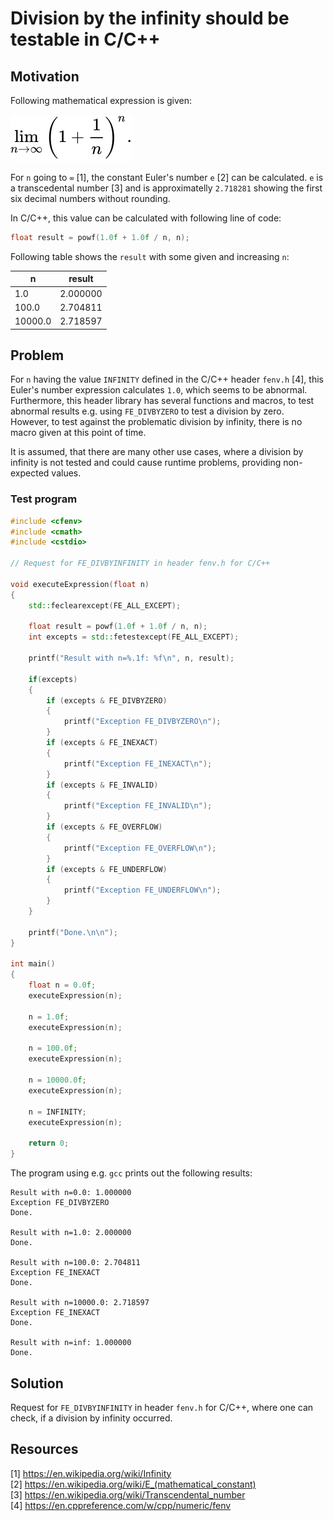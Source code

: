 # Division by the infinity should be testable in C/C++

## Motivation

Following mathematical expression is given:  

![Euler's number expression](graphics/expression.svg)

For `n` going to `∞` [1], the constant Euler's number `e` [2] can be calculated. `e` is a transcedental number [3] and is approximatelly `2.718281` showing the first six decimal numbers without rounding.  

In C/C++, this value can be calculated with following line of code:  
  
```cpp
float result = powf(1.0f + 1.0f / n, n);
```

Following table shows the `result` with some given and increasing `n`:
  
|       n | result   |
|---------|----------|
|     1.0 | 2.000000 |
|   100.0 | 2.704811 |
| 10000.0 | 2.718597 |

## Problem

For `n` having the value `INFINITY` defined in the C/C++ header `fenv.h` [4], this Euler's number expression calculates `1.0`, which seems to be abnormal. Furthermore, this header library has several functions and macros, to test abnormal results e.g. using `FE_DIVBYZERO` to test a division by zero.  
However, to test against the problematic division by infinity, there is no macro given at this point of time.  
  
It is assumed, that there are many other use cases, where a division by infinity is not tested and could cause runtime problems, providing non-expected values.
  
### Test program

```cpp
#include <cfenv>
#include <cmath>
#include <cstdio>

// Request for FE_DIVBYINFINITY in header fenv.h for C/C++

void executeExpression(float n)
{
	std::feclearexcept(FE_ALL_EXCEPT);

	float result = powf(1.0f + 1.0f / n, n);
	int excepts = std::fetestexcept(FE_ALL_EXCEPT);

	printf("Result with n=%.1f: %f\n", n, result);

	if(excepts)
	{
		if (excepts & FE_DIVBYZERO)
		{
			printf("Exception FE_DIVBYZERO\n");
		}
		if (excepts & FE_INEXACT)
		{
			printf("Exception FE_INEXACT\n");
		}
		if (excepts & FE_INVALID)
		{
			printf("Exception FE_INVALID\n");
		}
		if (excepts & FE_OVERFLOW)
		{
			printf("Exception FE_OVERFLOW\n");
		}
		if (excepts & FE_UNDERFLOW)
		{
			printf("Exception FE_UNDERFLOW\n");
		}
	}

	printf("Done.\n\n");
}

int main()
{
    float n = 0.0f;
    executeExpression(n);

    n = 1.0f;
    executeExpression(n);

    n = 100.0f;
    executeExpression(n);

    n = 10000.0f;
    executeExpression(n);

    n = INFINITY;
    executeExpression(n);

    return 0;
}
```

The program using e.g. `gcc` prints out the following results:  
```
Result with n=0.0: 1.000000
Exception FE_DIVBYZERO
Done.

Result with n=1.0: 2.000000
Done.

Result with n=100.0: 2.704811
Exception FE_INEXACT
Done.

Result with n=10000.0: 2.718597
Exception FE_INEXACT
Done.

Result with n=inf: 1.000000
Done.
```

## Solution

Request for `FE_DIVBYINFINITY` in header `fenv.h` for C/C++, where one can check, if a division by infinity occurred.

## Resources

[1] https://en.wikipedia.org/wiki/Infinity  
[2] https://en.wikipedia.org/wiki/E_(mathematical_constant)  
[3] https://en.wikipedia.org/wiki/Transcendental_number  
[4]	https://en.cppreference.com/w/cpp/numeric/fenv  
